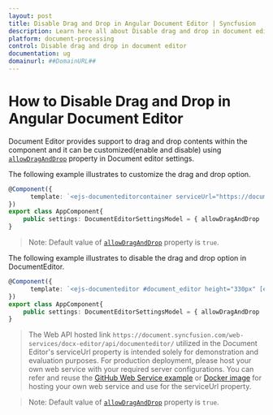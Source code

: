 ```yaml
---
layout: post
title: Disable Drag and Drop in Angular Document Editor | Syncfusion
description: Learn here all about Disable drag and drop in document editor in Syncfusion Angular Document editor component of Syncfusion Essential JS 2 and more.
platform: document-processing
control: Disable drag and drop in document editor 
documentation: ug
domainurl: ##DomainURL##
---
```


# How to Disable Drag and Drop in Angular Document Editor

Document Editor provides support to drag and drop contents within the component and it can be customized(enable and disable) using [`allowDragAndDrop`](https://ej2.syncfusion.com/angular/documentation/api/document-editor/documentEditorSettings/#allowDragAndDrop)  property in Document editor settings.

The following example illustrates to customize the drag and drop option.

```typescript
@Component({
      template: `<ejs-documenteditorcontainer serviceUrl="https://document.syncfusion.com/web-services/docx-editor/api/documenteditor/" height="600px" [enableToolbar]=true [documentEditorSettings]="settings"> </ejs-documenteditorcontainer>`,
})
export class AppComponent{
    public settings: DocumentEditorSettingsModel = { allowDragAndDrop : false };
}
```

>Note: Default value of [`allowDragAndDrop`](https://ej2.syncfusion.com/angular/documentation/api/document-editor/documentEditorSettings/#allowDragAndDrop) property is `true`.

The following example illustrates to disable the drag and drop option in DocumentEditor.

```typescript
@Component({
      template: `<ejs-documenteditor #document_editor height="330px" [enablePrint]=true [documentEditorSettings]="settings"></ejs-documenteditor>`,
})
export class AppComponent{
    public settings: DocumentEditorSettingsModel = { allowDragAndDrop : false };
}
```

> The Web API hosted link `https://document.syncfusion.com/web-services/docx-editor/api/documenteditor/` utilized in the Document Editor's serviceUrl property is intended solely for demonstration and evaluation purposes. For production deployment, please host your own web service with your required server configurations. You can refer and reuse the [GitHub Web Service example](https://github.com/SyncfusionExamples/EJ2-DocumentEditor-WebServices) or [Docker image](https://hub.docker.com/r/syncfusion/word-processor-server) for hosting your own web service and use for the serviceUrl property.

>Note: Default value of [`allowDragAndDrop`](https://ej2.syncfusion.com/angular/documentation/api/document-editor/documenteditorsettings#allowDragAndDrop) property is `true`.